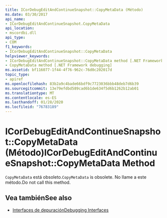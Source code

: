 ```yaml
---
title: ICorDebugEditAndContinueSnapshot::CopyMetaData (Método)
ms.date: 03/30/2017
api_name:
- ICorDebugEditAndContinueSnapshot.CopyMetaData
api_location:
- mscordbi.dll
api_type:
- COM
f1_keywords:
- ICorDebugEditAndContinueSnapshot::CopyMetaData
helpviewer_keywords:
- ICorDebugEditAndContinueSnapshot::CopyMetaData method [.NET Framework debugging]
- CopyMetaData method [.NET Framework debugging]
ms.assetid: bf116077-1f44-4f76-962c-76d0c202017d
topic_type:
- apiref
ms.openlocfilehash: 83b2a9c4bade66bdf9c7723036bbb48deb7d6b39
ms.sourcegitcommit: 13e79efdbd589cad6b1de634f5d6b1262b12ab01
ms.translationtype: MT
ms.contentlocale: es-ES
ms.lasthandoff: 01/28/2020
ms.locfileid: "76783189"
---
```

# <a name="icordebugeditandcontinuesnapshotcopymetadata-method"></a><span data-ttu-id="a734d-102">ICorDebugEditAndContinueSnapshot::CopyMetaData (Método)</span><span class="sxs-lookup"><span data-stu-id="a734d-102">ICorDebugEditAndContinueSnapshot::CopyMetaData Method</span></span>
<span data-ttu-id="a734d-103">`CopyMetaData` está obsoleto.</span><span class="sxs-lookup"><span data-stu-id="a734d-103">`CopyMetaData` is obsolete.</span></span> <span data-ttu-id="a734d-104">No llame a este método.</span><span class="sxs-lookup"><span data-stu-id="a734d-104">Do not call this method.</span></span>  
  
## <a name="see-also"></a><span data-ttu-id="a734d-105">Vea también</span><span class="sxs-lookup"><span data-stu-id="a734d-105">See also</span></span>

- [<span data-ttu-id="a734d-106">Interfaces de depuración</span><span class="sxs-lookup"><span data-stu-id="a734d-106">Debugging Interfaces</span></span>](debugging-interfaces.md)

